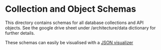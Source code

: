 # Collection and Object Schemas

This directory contains schemas for all database collections and API objects.
See the google drive sheet under /architecture/data dictionary for further details.

These schemas can easily be visualised with a [JSON visualizer](http://chris.photobooks.com/json/default.htm)